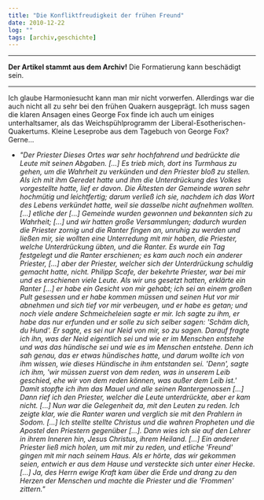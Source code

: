 ```yaml
---
title: "Die Konfliktfreudigkeit der frühen Freund"
date: 2010-12-22
log: ""
tags: [archiv,geschichte]
---
```

<hr><b>Der Artikel stammt aus dem Archiv!</b> Die Formatierung kann beschädigt sein.<hr>

Ich glaube Harmoniesucht kann man mir nicht vorwerfen.  Allerdings war die auch nicht all zu sehr bei den frühen Quakern ausgeprägt. Ich muss sagen die klaren Ansagen eines George Fox finde ich auch um einiges unterhaltsamer, als das Weichspühlprogramm der Liberal-Esotherischen-Quakertums.  Kleine Leseprobe aus dem Tagebuch von George Fox? Gerne...


<ul>
<li><i>"Der Priester Dieses Ortes war sehr hochfahrend und bedrückte die Leute mit seinen Abgaben. [...] Es trieb mich, dort ins Turmhaus zu gehen, um die Wahrheit zu verkünden und den Priester bloß zu stellen. Als ich mit ihm Geredet hatte und ihm die Unterdrückung des Volkes vorgestellte hatte, lief er davon. Die Ältesten der Gemeinde waren sehr hochmütig und leichtfertig; darum verließ ich sie, nachdem ich das Wort des Lebens verkündet hatte, weil sie dasselbe nicht aufnehmen wollten. [...] etliche der [...] Gemeinde wurden gewonnen und bekannten sich zu Wahrheit; [...] und wir hatten große Versammlungen; dadurch wurden die Priester zornig und die Ranter fingen an, unruhig zu werden und ließen mir, sie wollten eine Unterredung mit mir haben, die Priester, welche Unterdrückung übten, und die Ranter. Es wurde ein Tag festgelegt und die Ranter erschienen; es kam auch noch ein anderer Priester, [...] aber der Priester, welcher sich der Unterdrückung  schuldig gemacht hatte, nicht. Philipp Scafe, der bekehrte Priester, war bei mir und es erschienen viele Leute. Als wir uns gesetzt hatten, erklärte ein Ranter [...] er habe ein Gesicht von mir gehabt; ich sei an einem großen Pult gesessen und er habe kommen müssen und seinen Hut vor mir abnehmen und sich tief vor mir verbeugen, und er habe es getan; und noch viele andere Schmeicheleien sagte er mir. Ich sagte zu ihm, er habe das nur erfunden und er solle zu sich selber sagen: 'Schäm dich, du Hund'. Er sagte, es sei nur Neid von mir, so zu sagen. Darauf fragte ich ihn, was der Neid eigentlich sei und wie er im Menschen entstehe und was das hündische sei und wie es im Menschen entstehe. Denn ich sah genau, das er etwas hündisches hatte, und darum wollte ich von ihm wissen, wie dieses Hündische in ihm entstanden sei. 'Denn', sagte ich ihm, 'wir müssen zuerst von dem reden, was in unserem Leib geschied, ehe wir von dem reden können, was außer dem Leib ist.' Damit stopfte ich ihm das Mauel und alle seinen Rantergenossen [...] Dann rief ich den Priester, welcher die Leute unterdrückte, aber er kam nicht. [...] Nun war die Gelegenheit da, mit den Leuten zu reden. Ich zeigte klar, wie die Ranter waren und verglich sie mit den Prahlern in Sodom. [...] Ich stellte stellte Christus und die wahren Propheten und die Apostel den Priestern gegenüber [...]. Dann wies ich sie auf den Lehrer in ihrem Inneren hin, Jesus Christus, ihrem Heiland. [...] Ein anderer Priester ließ mich holen, um mit mir zu reden, und etliche 'Freund' gingen mit mir nach seinem Haus. Als er hörte, das wir gekommen seien, entwich er aus dem Hause und versteckte sich unter einer Hecke. [...] Ja, des Herrn ewige Kraft kam über die Erde und drang zu den Herzen der Menschen und machte die Priester und die 'Frommen' zittern."</i></li>
</ul>
